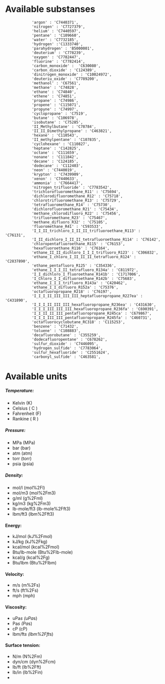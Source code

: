 # Available substanses

                'argon' : 'C7440371',
                'nitrogen' : 'C7727379',
                'helium' : 'C7440597',
                'pentane' : 'C109660',
                'water' : 'C7732185',
                'hydrogen' :'C1333740',
                'parahydrogen' : 'B5000001',
                'deuterium' : 'C778239',
                'oxygen' : 'C7782447',
                'fluorine' : 'C7782414',
                'carbon_monoxide' :  'C630080',
                'carbon_dioxide' : 'C124389',
                'dinitrogen_monoxide' : 'C10024972',
                'deuteriu_oxide' : 'C7789200',
                'methanol' : 'C67561',
                'methane' : 'C74828',
                'ethane' : 'C74840',
                'ethene' : 'C74851',
                'propane' : 'C74986',
                'propene' : 'C115071',
                'propyne' : 'C74997',
                'cyclopropane' : 'C7519',
                'butane' : 'C106978',
                'isobutane' : 'C75285',
                'II_Methylbutane' : 'C78784',
                'II_II_Dimethylpropane' : 'C463821',
                'hexane' : 'C110543',
                'II_methylpentane' : 'C107835',
                'cyclohexane' : 'C110827',
                'heptane' : 'C142825',
                'octane' : 'C111659',
                'nonane' : 'C111842',
                'decane' : 'C124185',
                'dodecane' : 'C112403',
                'neon' : 'C7440019',
                'krypton' : 'C7439909',
                'xenon' : 'C7440633',
                'ammonia' : 'C7664417',
                'nitrogen_trifluoride' : 'C7783542',
                'trichlorofluoromethane_R11' : 'C75694',
                'dichlorodifluoromethane_R12' : 'C75718',
                'chlorotrifluoromethane_R13' : 'C75729',
                'tetrafluoromethane_R14' : 'C75730',
                'dichlorofluoromethane_R21' : 'C75434',
                'methane_chlorodifluoro_R22' : 'C75456',
                'trifluoromethane_R23' : 'C75467',
                'methane_difluoro_R32' : 'C75105',
                'fluoromethane_R41' : 'C593533',
                'I_I_II_trichloro_I_II_II_trifluoroethane_R113' : 'C76131',
                'I_II_dichloro_I_II_II_tetrafluoroethane_R114' : 'C76142',
                'chloropentafluoroethane_R115' : 'C76153',
                'hexafluoroethane_R116' : 'C76164',
                'ethane_II_II_dichloro_I_I_I_trifluoro_R123' : 'C306832',
                'ethane_I_chloro_I_II_II_II_tetrafluoro_R124' : 'C2837890',
                'ethane_pentafluoro_R125' : 'C354336',
                'ethane_I_I_I_II_tetrafluoro_R134a' : 'C811972',
                'I_I_dichloro_I_fluoroethane_R141b' : 'C1717006',
                'I_Chloro_I_I_difluoroethane_R142b' : 'C75683',
                'ethane_I_I_I_trifluoro_R143a' : 'C420462',
                'ethane_I_I_difluoro_R152a' : 'C75376',
                'octafluoropropane_R218' : 'C76197',
                'I_I_I_II_III_III_III_heptafluoropropane_R227ea' : 'C431890',
                'I_I_I_II_III_III_hexafluoropropane_R236ea' : 'C431630',
                'I_I_I_III_III_III_hexafluoropropane_R236fa' : 'C690391',
                'I_I_II_II_III_pentafluoropropane_R245ca' : 'C679867',
                'I_I_I_III_III_pentafluoropropane_R245fa' : 'C460731',
                'octafluorocyclobutane_RC318' : 'C115253',
                'benzene' : 'C71432',
                'toluene' : 'C108883',
                'decafluorobutane' : 'C355259',
                'dodecafluoropentane' : 'C678262',
                'sulfur_dioxide' : 'C7446095',
                'hydrogen_sulfide' : 'C7783064',
                'sulfur_hexafluoride' : 'C2551624',
                'carbonyl_sulfide' : 'C463581',
                

# Available units
##### Temperature:
- Kelvin  (K)
- Celsius ( C )
- Fahrenheit (F)
- Rankine ( R )

##### Pressure:
- MPa  (MPa)
- bar  (bar)
- atm  (atm)
- torr  (torr)
- psia (psia)

##### Density:
- mol/l (mol%2Fl)
- mol/m3 (mol%2Fm3)
- g/ml (g%2Fml)
- kg/m3 (kg%2Fm3)
- lb-mole/ft3 (lb-mole%2Fft3)
- lbm/ft3 (lbm%2Fft3)

#### Energy:

- kJ/mol (kJ%2Fmol)
- kJ/kg (kJ%2Fkg)
- kcal/mol  (kcal%2Fmol)
- Btu/lb-mole (Btu%2Flb-mole)
- kcal/g  (kcal%2Fg)
- Btu/lbm (Btu%2Flbm)

#### Velocity:

- m/s (m%2Fs)
- ft/s (ft%2Fs)
- mph (mph)


#### Viscosity:

- uPa*s (uPa*s)
- Pa*s (Pa*s)
- cP (cP)
- lbm/ft*s (lbm%2Fft*s)

#### Surface tension:

- N/m (N%2Fm)
- dyn/cm (dyn%2Fcm)
- lb/ft (lb%2Fft)
- lb/in (lb%2Fin)
- 
